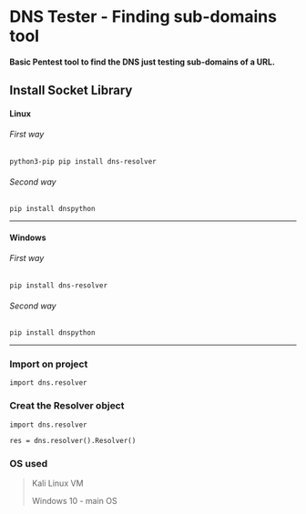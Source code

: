 # DNS Tester - Finding sub-domains tool

#### Basic Pentest tool to find the DNS just testing sub-domains of a URL.

## Install Socket Library
#### Linux 
###### First way
```
python3-pip pip install dns-resolver
```
###### Second way
```
pip install dnspython
```
___
#### Windows 
###### First way
```
pip install dns-resolver
```
###### Second way
```
pip install dnspython
```
___
### Import on project
```
import dns.resolver
```

### Creat the Resolver object
```
import dns.resolver

res = dns.resolver().Resolver()
```

### OS used
>Kali Linux VM
>
>Windows 10 - main OS

